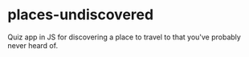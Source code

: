 # places-undiscovered
Quiz app in JS for discovering a place to travel to that you've probably never heard of. 
